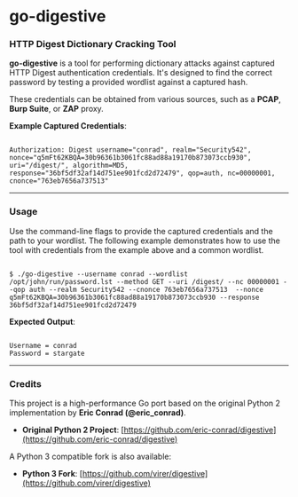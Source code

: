 # go-digestive

### HTTP Digest Dictionary Cracking Tool

**go-digestive** is a tool for performing dictionary attacks against captured HTTP Digest authentication credentials. It's designed to find the correct password by testing a provided wordlist against a captured hash.

These credentials can be obtained from various sources, such as a **PCAP**, **Burp Suite**, or **ZAP** proxy.

**Example Captured Credentials**:

```

Authorization: Digest username="conrad", realm="Security542", nonce="q5mFt62KBQA=30b96361b3061fc88ad88a19170b873073ccb930", uri="/digest/", algorithm=MD5, response="36bf5df32af14d751ee901fcd2d72479", qop=auth, nc=00000001, cnonce="763eb7656a737513"

```

---

### Usage

Use the command-line flags to provide the captured credentials and the path to your wordlist. The following example demonstrates how to use the tool with credentials from the example above and a common wordlist.


```

$ ./go-digestive --username conrad --wordlist /opt/john/run/password.lst --method GET --uri /digest/ --nc 00000001 --qop auth --realm Security542 --cnonce 763eb7656a737513  --nonce q5mFt62KBQA=30b96361b3061fc88ad88a19170b873073ccb930 --response 36bf5df32af14d751ee901fcd2d72479

```

**Expected Output**:

```

Username = conrad
Password = stargate

```

---

### Credits

This project is a high-performance Go port based on the original Python 2 implementation by **Eric Conrad (@eric_conrad)**.

* **Original Python 2 Project**: [https://github.com/eric-conrad/digestive](https://github.com/eric-conrad/digestive)

A Python 3 compatible fork is also available:

* **Python 3 Fork**: [https://github.com/virer/digestive](https://github.com/virer/digestive)
```